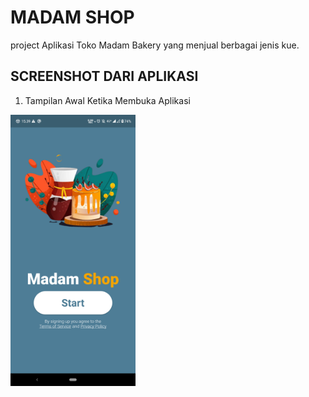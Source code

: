 # MADAM SHOP

project Aplikasi Toko Madam Bakery yang menjual berbagai jenis kue.

## SCREENSHOT DARI APLIKASI

1. Tampilan Awal Ketika Membuka Aplikasi 
<img src="flutter_01.png" alt="Tampilan Awal Ketika Membuka Aplikasi" width="200">
